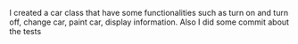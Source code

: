 I created a car class that have some functionalities such as turn on and turn off, change car, paint car, display information. Also I did some commit about the tests
